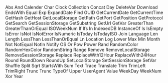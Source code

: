 Abs
And
Calender
Char
Clock
Collection
Concat
Day
DeleteVar
Download
EndsWith
Equal
Exp
ExpandDate
Find
GUID
GetCurrentDate
GetCurrentTime
GetHash
GetHost
GetLocalStorage
GetPath
GetPort
GetPosition
GetProtocol
GetSearch
GetSessionStorage
GetSubstring
GetUrl
GetVar
GreaterThan
GreaterThanOrEqual
ISOWeekNum
If
Ifs
In
IndexedDB
InstanceOf
Is
IsEmpty
IsError
IsNot
IsNotError
IsNumeric
IsToday
IsTodayISO
Join
Language
Len
Length
LessThan
LessThanOrEqual
Ln
Location
Log
Lower
Max
Min
Month
Not
NotEqual
NotIn
Notify
OS
Or
Pow
Power
Rand
RandomColor
RandomHexColor
RandomString
Range
Remove
RemoveLocalStorage
RemoveSessionStorage
Replace
ReplaceWith12Hour
ReplaceWith24Hour
Round
RoundDown
RoundUp
SetLocalStorage
SetSessionStorage
SetVar
Shuffle
Split
Sqrt
StartsWith
Sum
Text
Trace
Translate
Trim
TrimLeft
TrimRight
Trunc
Trunc
TypeOf
Upper
UserAgent
Value
WeekDay
WeekNum
Xor
Year